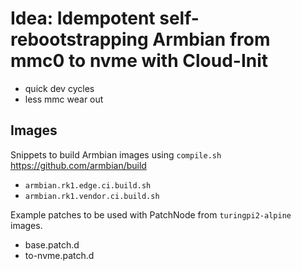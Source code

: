 # Idea: Idempotent self-rebootstrapping Armbian from mmc0 to nvme with Cloud-Init

 * quick dev cycles
 * less mmc wear out

## Images

Snippets to build Armbian images using `compile.sh` https://github.com/armbian/build

* `armbian.rk1.edge.ci.build.sh`
* `armbian.rk1.vendor.ci.build.sh`

Example patches to be used with PatchNode from `turingpi2-alpine` images.
 * base.patch.d
 * to-nvme.patch.d

